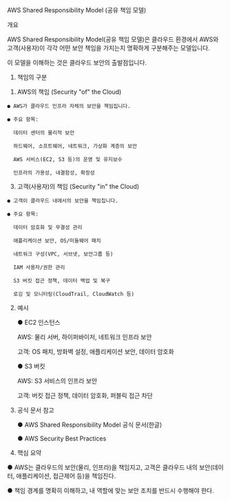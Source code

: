 AWS Shared Responsibility Model (공유 책임 모델)

개요

  AWS Shared Responsibility Model(공유 책임 모델)은 클라우드 환경에서 AWS와 고객(사용자)이 각각 어떤 보안 책임을 가지는지 명확하게 구분해주는 모델입니다.

  이 모델을 이해하는 것은 클라우드 보안의 출발점입니다.

1. 책임의 구분

  1) AWS의 책임 (Security "of" the Cloud)

    ● AWS가 클라우드 인프라 자체의 보안을 책임집니다.

    ● 주요 항목:

      데이터 센터의 물리적 보안

      하드웨어, 소프트웨어, 네트워크, 가상화 계층의 보안

      AWS 서비스(EC2, S3 등)의 운영 및 유지보수

      인프라의 가용성, 내결함성, 확장성

  3) 고객(사용자)의 책임 (Security "in" the Cloud)

    ● 고객이 클라우드 내에서의 보안을 책임집니다.

    ● 주요 항목:

      데이터 암호화 및 무결성 관리

      애플리케이션 보안, OS/미들웨어 패치

      네트워크 구성(VPC, 서브넷, 보안그룹 등)

      IAM 사용자/권한 관리

      S3 버킷 접근 정책, 데이터 백업 및 복구

      로깅 및 모니터링(CloudTrail, CloudWatch 등)

2. 예시

    ● EC2 인스턴스

      AWS: 물리 서버, 하이퍼바이저, 네트워크 인프라 보안

      고객: OS 패치, 방화벽 설정, 애플리케이션 보안, 데이터 암호화

    ● S3 버킷

      AWS: S3 서비스의 인프라 보안

      고객: 버킷 접근 정책, 데이터 암호화, 퍼블릭 접근 차단

3. 공식 문서 참고

    ● AWS Shared Responsibility Model 공식 문서(한글)

    ● AWS Security Best Practices

4. 핵심 요약

  ● AWS는 클라우드의 보안(물리, 인프라)을 책임지고, 고객은 클라우드 내의 보안(데이터, 애플리케이션, 접근제어 등)을 책임진다.

  ● 책임 경계를 명확히 이해하고, 내 역할에 맞는 보안 조치를 반드시 수행해야 한다.
